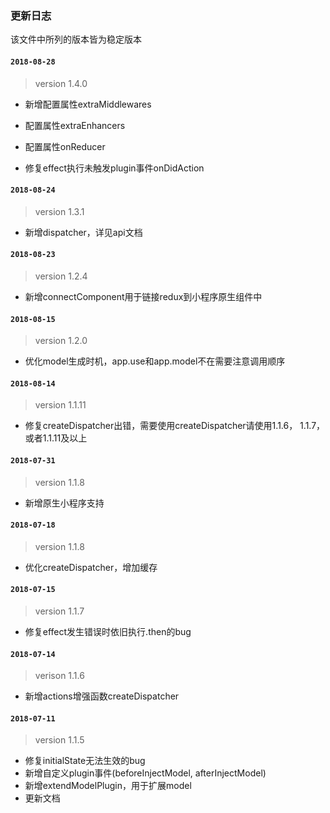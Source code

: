 ### 更新日志

该文件中所列的版本皆为稳定版本

#### `2018-08-28`
> version 1.4.0
* 新增配置属性extraMiddlewares
* 配置属性extraEnhancers
* 配置属性onReducer

* 修复effect执行未触发plugin事件onDidAction

#### `2018-08-24`
> version 1.3.1
* 新增dispatcher，详见api文档

#### `2018-08-23`
> version 1.2.4
* 新增connectComponent用于链接redux到小程序原生组件中

#### `2018-08-15`
> version 1.2.0
* 优化model生成时机，app.use和app.model不在需要注意调用顺序

#### `2018-08-14`
> version 1.1.11
* 修复createDispatcher出错，需要使用createDispatcher请使用1.1.6， 1.1.7，或者1.1.11及以上

#### `2018-07-31`
> version 1.1.8
* 新增原生小程序支持

#### `2018-07-18`
> version 1.1.8
* 优化createDispatcher，增加缓存

#### `2018-07-15`
> version 1.1.7
* 修复effect发生错误时依旧执行.then的bug

#### `2018-07-14`
> verison 1.1.6
* 新增actions增强函数createDispatcher

#### `2018-07-11` 
> version 1.1.5
* 修复initialState无法生效的bug
* 新增自定义plugin事件(beforeInjectModel, afterInjectModel)
* 新增extendModelPlugin，用于扩展model
* 更新文档
